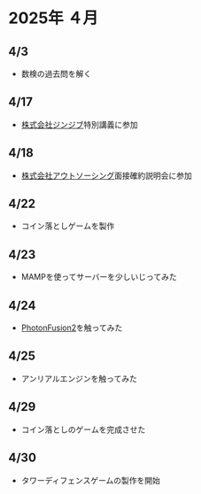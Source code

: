# 2025年 ４月
## 4/3
- 数検の過去問を解く
## 4/17
- [株式会社ジンジブ](https://jinjib.co.jp/)特別講義に参加
## 4/18
- [株式会社アウトソーシング](https://www.outsourcing.co.jp/)面接確約説明会に参加
## 4/22
- コイン落としゲームを製作
## 4/23
- MAMPを使ってサーバーを少しいじってみた
## 4/24
- [PhotonFusion2](https://doc.photonengine.com/ja-jp/fusion/current/getting-started/sdk-download)を触ってみた
## 4/25
- アンリアルエンジンを触ってみた
## 4/29
- コイン落としのゲームを完成させた
## 4/30
- タワーディフェンスゲームの製作を開始
  
